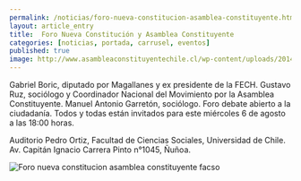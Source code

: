 ```yaml
---
permalink: /noticias/foro-nueva-constitucion-asamblea-constituyente.html
layout: article_entry
title:  Foro Nueva Constitución y Asamblea Constituyente
categories: [noticias, portada, carrusel, eventos]
published: true
image: http://www.asambleaconstituyentechile.cl/wp-content/uploads/2014/07/Facso.jpg
---
```


Gabriel Boric, diputado por Magallanes y ex presidente de la FECH.
Gustavo Ruz, sociólogo y Coordinador Nacional del Movimiento por la Asamblea Constituyente.
Manuel Antonio Garretón, sociólogo.
Foro debate abierto a la ciudadanía. Todos y todas están invitados para este miércoles 6 de agosto a las 18:00 horas.

Auditorio Pedro Ortiz, Facultad de Ciencias Sociales, Universidad de Chile.
Av. Capitán Ignacio Carrera Pinto n°1045, Ñuñoa.

<img src="http://i.imgur.com/7FdzYVQ.jpg" title="Foro nueva constitucion asamblea constituyente facso" class="img-responsive">

